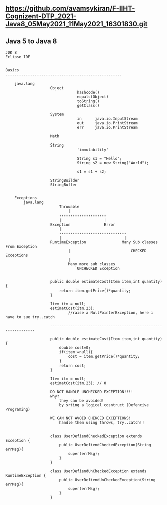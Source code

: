https://github.com/avamsykiran/F-IIHT-Cognizent-DTP_2021-Java8_05May2021_11May2021_16301830.git
-----------------------------------------------------------------------------------------------

Java 5  to Java 8
-----------------------------------------------------

    JDK 8
    Eclipse IDE


    Basics
    ----------------------------------------------------

        java.lang
                        Object
                                    hashcode()                                   
                                    equals(Object)
                                    toString()
                                    getClass()

                        System
                                    in      java.io.InputStream
                                    out     java.io.PrintStream
                                    err     java.io.PrintStream

                        Math
                        
                        String
                                    'immutability'

                                    String s1 = "Hello";
                                    String s2 = new String("World");

                                    s1 = s1 + s2;

                        StringBuilder
                        StringBuffer


        Exceptions
            java.lang
                            Throwable
                                |
                            ---------------------
                            |                   |
                        Exception               Error
                            |
                            ------------------------------
                            |                            |
                        RuntimeException                Many Sub classes From Exception
                                |                           CHECKED Exceptions
                                |
                                Many more sub classes
                                    UNCHECKED Exception

                        
                        public double estimateCost(Item item,int quantity){
                            return item.getPrice()*quantity;
                        }

                        Item itm = null;
                        estimatCost(itm,23); 
                                //raise a NullPointerException, here i have to sue try..catch

                        ---------------------------------------------------------------

                        public double estimateCost(Item item,int quantity){
                            double cost=0;
                            if(item!=null){
                                cost = item.getPrice()*quantity;
                            }
                            return cost;
                        }

                        Item itm = null;
                        estimatCost(itm,23); // 0

                        DO NOT HANDLE UNCHECKED EXCEPTION!!!!
                        why?
                            they can be avoided!
                            by srting a logical cosntruct (Defencive Programing)

                        WE CAN NOT AVOID CHEKCED EXCEPTIONS!
                            handle them using throws, try..catch!!
                        

                        class UserDefiendCheckedException extends Exception {
                            public UserDefiendCheckedException(String errMsg){
                                super(errMsg);
                            }
                        }

                        class UserDefiendUnCheckedException extends RuntimeException {
                            public UserDefiendUnCheckedException(String errMsg){
                                super(errMsg);
                            }
                        }


